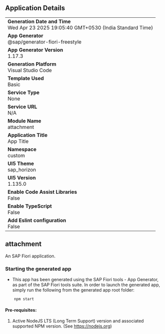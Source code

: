 ## Application Details
|               |
| ------------- |
|**Generation Date and Time**<br>Wed Apr 23 2025 19:05:40 GMT+0530 (India Standard Time)|
|**App Generator**<br>@sap/generator-fiori-freestyle|
|**App Generator Version**<br>1.17.3|
|**Generation Platform**<br>Visual Studio Code|
|**Template Used**<br>Basic|
|**Service Type**<br>None|
|**Service URL**<br>N/A|
|**Module Name**<br>attachment|
|**Application Title**<br>App Title|
|**Namespace**<br>custom|
|**UI5 Theme**<br>sap_horizon|
|**UI5 Version**<br>1.135.0|
|**Enable Code Assist Libraries**<br>False|
|**Enable TypeScript**<br>False|
|**Add Eslint configuration**<br>False|

## attachment

An SAP Fiori application.

### Starting the generated app

-   This app has been generated using the SAP Fiori tools - App Generator, as part of the SAP Fiori tools suite.  In order to launch the generated app, simply run the following from the generated app root folder:

```
    npm start
```

#### Pre-requisites:

1. Active NodeJS LTS (Long Term Support) version and associated supported NPM version.  (See https://nodejs.org)


